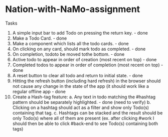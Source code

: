# Nation-with-NaMo-assignment

Tasks

1. A simple input bar to add Todo on pressing the return key. - done
2. Make a Todo Card. - done
3. Make a component which lists all the todo cards. - done
4. On clicking on any card, should mark todo as completed. - done
5. On completion, todoto be moved tothe bottom. - done
6. Active todo to appear in order of creation (most recent on top) - done
7. Completed todos to appear in order of completion (most recent on top) - done
8. A reset  button to clear all todo and return to initial state. - done
9. Hitting the refresh button (including hard refresh) in the browser should not cause any 
    change in the state of the app (it should work like a regular offline app - done
10. Create a Hash-tag feature:
    a. Any text in todo matching the #hashtag pattern should be separately highlighted. - done (need to verify)
    b. Clicking on a hashtag should act as a filter and show only Todo(s) containing that tag.
    c. Hashtags can be stacked and the result should be only Todo(s) where all of them are 
    present (ex. after clicking #work I should then be able to click #back-end to see Todo(s) containing both tags)




 




 
